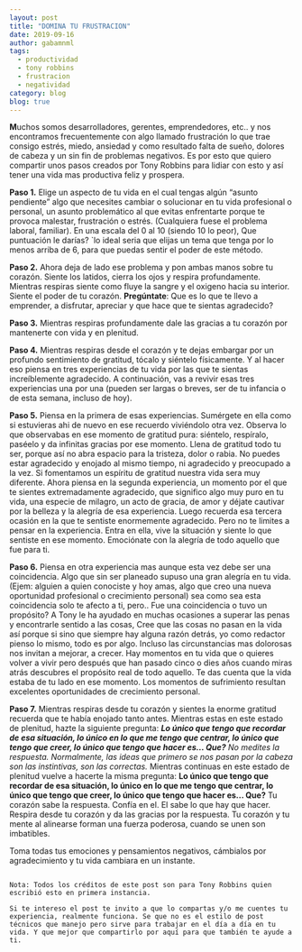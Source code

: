 ```yaml
---
layout: post
title: "DOMINA TU FRUSTRACION"
date: 2019-09-16
author: gabamnml
tags:
  - productividad
  - tony robbins
  - frustracion
  - negatividad
category: blog
blog: true
---
```


**M**uchos somos desarrolladores, gerentes, emprendedores, etc.. y nos encontramos frecuentemente con algo llamado frustración lo que trae consigo estrés, miedo, ansiedad y como resultado falta de sueño, dolores de cabeza y un sin fin de problemas negativos.
Es por esto que quiero compartir unos pasos creados por Tony Robbins para lidiar con esto y así tener una vida mas productiva feliz y prospera.


**Paso 1.** Elige un aspecto de tu vida en el cual tengas algún “asunto pendiente” algo que necesites cambiar o solucionar en tu vida profesional o personal, un asunto problemático al que evitas enfrentarte porque te provoca malestar, frustración o estrés. (Cualquiera fuese el problema laboral, familiar). En una escala del 0 al 10 (siendo 10 lo peor), Que puntuación le darías? `lo ideal seria que elijas un tema que tenga por lo menos arriba de 6, para que puedas sentir el poder de este método.

**Paso 2.** Ahora deja de lado ese problema y pon ambas manos sobre tu corazón. Siente los latidos, cierra los ojos y respira profundamente. Mientras respiras siente como fluye la sangre y el oxigeno hacia su interior. Siente el poder de tu corazón. **Pregúntate**: Que es lo que te llevo a emprender, a disfrutar, apreciar y que hace que te sientas agradecido?

**Paso 3.** Mientras respiras profundamente dale las gracias a tu corazón por mantenerte con vida y en plenitud.

**Paso 4.** Mientras respiras desde el corazón y te dejas embargar por un profundo sentimiento de gratitud, tócalo y siéntelo físicamente. Y al hacer eso piensa en tres experiencias de tu vida por las que te sientas increíblemente agradecido.
A continuación, vas a revivir esas tres experiencias una por una (pueden ser largas o breves, ser de tu infancia o de esta semana, incluso de hoy).

**Paso 5.** Piensa en la primera de esas experiencias. Sumérgete en ella como si estuvieras ahi de nuevo en ese recuerdo viviéndolo otra vez. Observa lo que observabas en ese momento de gratitud pura: siéntelo, respíralo, paséelo y da infinitas gracias por ese momento. Llena de gratitud todo tu ser, porque así no abra espacio para la tristeza, dolor o rabia. No puedes estar agradecido y enojado al mismo tiempo, ni agradecido y preocupado a la vez. Si fomentamos un espíritu de gratitud nuestra vida sera muy diferente.
Ahora piensa en la segunda experiencia, un momento por el que te sientes extremadamente agradecido, que significo algo muy puro en tu vida, una especie de milagro, un acto de gracia, de amor y déjate cautivar por la belleza y la alegría de esa experiencia.
Luego recuerda esa tercera ocasión en la que te sentiste enormemente agradecido. Pero no te limites a pensar en la experiencia. Entra en ella, vive la situación y siente lo que sentiste en ese momento. Emociónate con la alegría de todo aquello que fue para ti.

**Paso 6.** Piensa en otra experiencia mas aunque esta vez debe ser una coincidencia. Algo que sin ser planeado supuso una gran alegría en tu vida. (Ejem: alguien a quien conociste y hoy amas, algo que creo una nueva oportunidad profesional o crecimiento personal) sea como sea esta coincidencia solo te afecto a ti, pero.. Fue una coincidencia o tuvo un propósito?
A Tony le ha ayudado en muchas ocasiones a superar las penas y encontrarle sentido a las cosas, Cree que las cosas no pasan en la vida así porque si sino que siempre hay alguna razón detrás, yo como redactor pienso lo mismo, todo es por algo.
Incluso las circunstancias mas dolorosas nos invitan a mejorar, a crecer.
Hay momentos en tu vida que o quieres volver a vivir pero después que han pasado cinco o dies años cuando miras atrás descubres el propósito real de todo aquello. Te das cuenta que la vida estaba de tu lado en ese momento. Los momentos de sufrimiento resultan excelentes oportunidades de crecimiento personal.

**Paso 7.** Mientras respiras desde tu corazón y sientes la enorme gratitud recuerda que te había enojado tanto antes. Mientras estas en este estado de plenitud, hazte la siguiente pregunta: ***Lo único que tengo que recordar de esa situación, lo único en lo que me tengo que centrar, lo único que tengo que creer, lo único que tengo que hacer es... Que?***
*No medites la respuesta. Normalmente, las ideas que primero se nos pasan por la cabeza son las instintivas, son las correctas.*
Mientras continuas en este estado de plenitud vuelve a hacerte la misma pregunta: **Lo único que tengo que recordar de esa situación, lo único en lo que me tengo que centrar, lo único que tengo que creer, lo único que tengo que hacer es... Que?**
Tu corazón sabe la respuesta. Confía en el. El sabe lo que hay que hacer. Respira desde tu corazón y da las gracias por la respuesta. Tu corazón y tu mente al alinearse forman una fuerza poderosa, cuando se unen son imbatibles.

Toma todas tus emociones y pensamientos negativos, cámbialos por agradecimiento y tu vida cambiara en un instante.
```

Nota: Todos los créditos de este post son para Tony Robbins quien escribió esto en primera instancia.

Si te intereso el post te invito a que lo compartas y/o me cuentes tu experiencia, realmente funciona. Se que no es el estilo de post técnicos que manejo pero sirve para trabajar en el día a día en tu vida. Y que mejor que compartirlo por aquí para que también te ayude a ti.
